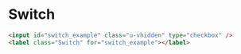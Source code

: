 # Switch

```html
<input id="switch_example" class="u-vhidden" type="checkbox" />
<label class="Switch" for="switch_example"></label>
```
